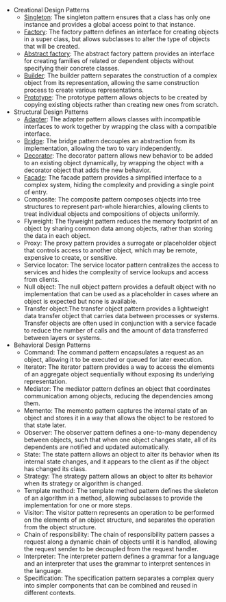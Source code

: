 - Creational Design Patterns
  - [Singleton](https://github.com/TheodorosKarropoulos/software.engineer.resources/blob/main/DesignPatterns/singleton.md): The singleton pattern ensures that a class has only one instance and provides a global access point to that instance.
  - [Factory](https://github.com/TheodorosKarropoulos/software.engineer.resources/blob/main/DesignPatterns/factory.md): The factory pattern defines an interface for creating objects in a super class, but allows subclasses to alter the type of objects that will be created.
  - [Abstract factory](https://github.com/TheodorosKarropoulos/software.engineer.resources/blob/main/DesignPatterns/abstract.factory.md): The abstract factory pattern provides an interface for creating families of related or dependent objects without specifying their concrete classes.
  - [Builder](https://github.com/TheodorosKarropoulos/software.engineer.resources/blob/main/DesignPatterns/builder.md): The builder pattern separates the construction of a complex object from its representation, allowing the same construction process to create various representations.
  - [Prototype](https://github.com/TheodorosKarropoulos/software.engineer.resources/blob/main/DesignPatterns/prototype.md): The prototype pattern allows objects to be created by copying existing objects rather than creating new ones from scratch.
- Structural Design Patterns
  - [Adapter](https://github.com/TheodorosKarropoulos/software.engineer.resources/blob/main/DesignPatterns/adapter.md): The adapter pattern allows classes with incompatible interfaces to work together by wrapping the class with a compatible interface.
  - [Bridge](https://github.com/TheodorosKarropoulos/software.engineer.resources/blob/main/DesignPatterns/bridge.md): The bridge pattern decouples an abstraction from its implementation, allowing the two to vary independently.
  - [Decorator](https://github.com/TheodorosKarropoulos/software.engineer.resources/blob/main/DesignPatterns/decorator.md): The decorator pattern allows new behavior to be added to an existing object dynamically, by wrapping the object with a decorator object that adds the new behavior.
  - [Facade](https://github.com/TheodorosKarropoulos/software.engineer.resources/blob/main/DesignPatterns/facade.md): The facade pattern provides a simplified interface to a complex system, hiding the complexity and providing a single point of entry.
  - Composite: The composite pattern composes objects into tree structures to represent part-whole hierarchies, allowing clients to treat individual objects and compositions of objects uniformly.
  - Flyweight: The flyweight pattern reduces the memory footprint of an object by sharing common data among objects, rather than storing the data in each object.
  - Proxy: The proxy pattern provides a surrogate or placeholder object that controls access to another object, which may be remote, expensive to create, or sensitive.
  - Service locator: The service locator pattern centralizes the access to services and hides the complexity of service lookups and access from clients.
  - Null object: The null object pattern provides a default object with no implementation that can be used as a placeholder in cases where an object is expected but none is available.
  - Transfer object:The transfer object pattern provides a lightweight data transfer object that carries data between processes or systems. Transfer objects are often used in conjunction with a service facade to reduce the number of calls and the amount of data transferred between layers or systems.
- Behavioral Design Patterns
  - Command: The command pattern encapsulates a request as an object, allowing it to be executed or queued for later execution.
  - Iterator: The iterator pattern provides a way to access the elements of an aggregate object sequentially without exposing its underlying representation.
  - Mediator: The mediator pattern defines an object that coordinates communication among objects, reducing the dependencies among them.
  - Memento: The memento pattern captures the internal state of an object and stores it in a way that allows the object to be restored to that state later.
  - Observer: The observer pattern defines a one-to-many dependency between objects, such that when one object changes state, all of its dependents are notified and updated automatically.
  - State: The state pattern allows an object to alter its behavior when its internal state changes, and it appears to the client as if the object has changed its class.
  - Strategy: The strategy pattern allows an object to alter its behavior when its strategy or algorithm is changed.
  - Template method: The template method pattern defines the skeleton of an algorithm in a method, allowing subclasses to provide the implementation for one or more steps.
  - Visitor: The visitor pattern represents an operation to be performed on the elements of an object structure, and separates the operation from the object structure.
  - Chain of responsibility: The chain of responsibility pattern passes a request along a dynamic chain of objects until it is handled, allowing the request sender to be decoupled from the request handler.
  - Interpreter: The interpreter pattern defines a grammar for a language and an interpreter that uses the grammar to interpret sentences in the language.
  - Specification: The specification pattern separates a complex query into simpler components that can be combined and reused in different contexts.
